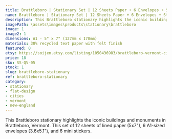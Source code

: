 ```yaml
---
title: Brattleboro | Stationary Set | 12 Sheets Paper + 6 Envelopes + Stickers
name: Brattleboro | Stationary Set | 12 Sheets Paper + 6 Envelopes + Stickers
description: This Brattleboro stationary highlights the iconic buildings and monuments in Brattleboro, Vermont. This set of 12 sheets of lined paper (5x7"), 6 A1-sized envelopes (3.6x5.1"), and 6 mini stickers. 
imagePath: \assets\images\products\stationary\brattleboro
image: 1
image2: 1
dimensions: A1 - 5" x 7" (127mm x 178mm)
materials: 30% recycled text paper with felt finish
featured: 0
etsy: https://soijen.etsy.com/listing/1050436983/brattleboro-vermont-cityscape-stationary?utm_source=Copy&utm_medium=ListingManager&utm_campaign=Share&utm_term=so.lmsm&share_time=1695258708682
price: 18
sku: SS-QV-05 
stock: 1
slug: brattleboro-stationary
ref: brattleboro-stationary
category:
- stationary
- flat-design
- cities
- vermont
- new-england
---
```

This Brattleboro stationary highlights the iconic buildings and monuments in Brattleboro, Vermont. This set of 12 sheets of lined paper (5x7"), 6 A1-sized envelopes (3.6x5.1"), and 6 mini stickers. 

